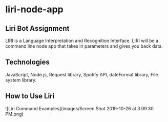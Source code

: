 # liri-node-app

## Liri Bot Assignment

LIRI is a Language Interpretation and Recognition Interface.  LIRI will be a command line node app that takes in parameters and gives you back data. 

## Technologies 
JavaScript, Node.js, Request library, Spotify API, dateFormat library, File system library.

## How to Use Liri 
![Liri Command Examples](images/Screen Shot 2019-10-26 at 3.09.30 PM.png)
